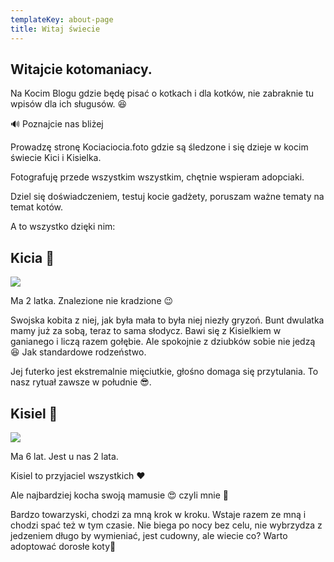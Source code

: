 ```yaml
---
templateKey: about-page
title: Witaj świecie
---
```

## Witajcie kotomaniacy. 

Na Kocim Blogu gdzie będę pisać o kotkach i dla kotków, nie zabraknie tu wpisów dla ich sługusów. 😆

🔊 Poznajcie nas bliżej

Prowadzę stronę Kociaciocia.foto gdzie są śledzone i się dzieje w kocim świecie Kici i Kisielka.

Fotografuję przede wszystkim wszystkim, chętnie wspieram adopciaki.

Dziel się doświadczeniem, testuj kocie gadżety, poruszam ważne tematy na temat kotów.

A to wszystko dzięki nim:

## Kicia 🐾

![](/img/kicia.jpg)

Ma 2 latka. Znalezione nie kradzione 😉

Swojska kobita z niej, jak była mała to była niej niezły gryzoń. Bunt dwulatka mamy już za sobą, teraz to sama słodycz. Bawi się z Kisielkiem w ganianego i liczą razem gołębie. Ale spokojnie z dziubków sobie nie jedzą 😆 Jak standardowe rodzeństwo.

Jej futerko jest ekstremalnie mięciutkie, głośno domaga się przytulania. To nasz rytuał zawsze w południe 😎.

## Kisiel 🐾

![](/img/kisiel.jpg)

Ma 6 lat. Jest u nas 2 lata.

Kisiel to przyjaciel wszystkich ❤️

Ale najbardziej kocha swoją mamusie 😍 czyli mnie 💪

Bardzo towarzyski, chodzi za mną krok w kroku. Wstaje razem ze mną i chodzi spać też w tym czasie. Nie biega po nocy bez celu, nie wybrzydza z jedzeniem długo by wymieniać, jest cudowny, ale wiecie co? Warto adoptować dorosłe koty🐾
